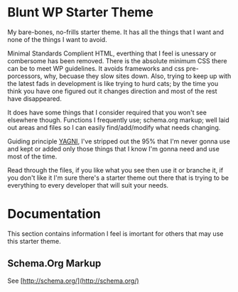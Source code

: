 Blunt WP Starter Theme
======================

My bare-bones, no-frills starter theme. It has all the things that I want and none of the things I want to avoid.

Minimal Standards Complient HTML, everthing that I feel is unessary or combersome has been removed. There is the absolute minimum CSS there can be to meet WP guidelines. It avoids frameworks and css pre-porcessors, why, becuase they slow sites down. Also, trying to keep up with the latest fads in development is like trying to hurd cats; by the time you think you have one figured out it changes direction and most of the rest have disappeared.

It does have some things that I consider required that you won't see elsewhere though. Functions I frequently use; schema.org markup; well laid out areas and files so I can easily find/add/modify what needs changing.

Guiding principle [YAGNI](http://en.wikipedia.org/wiki/You_aren%27t_gonna_need_it), I've stripped out the 95% that I'm never gonna use and kept or added only those things that I know I'm gonna need and use most of the time.

Read through the files, if you like what you see then use it or branche it, if you don't like it I'm sure there's a starter theme out there that is trying to be everything to every developer that will suit your needs.

Documentation
=============
This section contains information I feel is imortant for others that may use this starter theme.

Schema.Org Markup
-----------------

See [http://schema.org/](http://schema.org/)